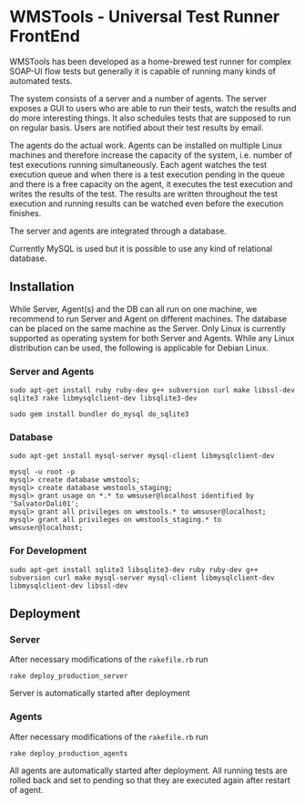 # WMSTools - Universal Test Runner FrontEnd

WMSTools has been developed as a home-brewed test runner for complex SOAP-UI flow tests but generally it is capable of running many kinds of automated tests.

The system consists of a server and a number of agents. The server exposes a GUI to users who are able to run their tests, watch the results and do more interesting things.
It also schedules tests that are supposed to run on regular basis. Users are notified about their test results by email.

The agents do the actual work. Agents can be installed on multiple Linux machines and therefore increase the capacity of the system, i.e. number of test executions running simultaneously.
Each agent watches the test execution queue and when there is a test execution pending in the queue and there is a free capacity on the agent, it executes the test execution and writes the results of the test.
The results are written throughout the test execution and running results can be watched even before the execution finishes.

The server and agents are integrated through a database.

Currently MySQL is used but it is possible to use any kind of relational database.

## Installation
While Server, Agent(s) and the DB can all run on one machine, we recommend to run Server and Agent on different machines. The database can be placed on the same machine as the Server.
Only Linux is currently supported as operating system for both Server and Agents.
While any Linux distribution can be used, the following is applicable for Debian Linux.

### Server and Agents
`sudo apt-get install ruby ruby-dev g++ subversion curl make libssl-dev sqlite3 rake libmysqlclient-dev libsqlite3-dev`

`sudo gem install bundler do_mysql do_sqlite3`

### Database
`sudo apt-get install mysql-server mysql-client libmysqlclient-dev`

```
mysql -u root -p
mysql> create database wmstools;
mysql> create database wmstools_staging;
mysql> grant usage on *.* to wmsuser@localhost identified by 'SalvatorDali01';
mysql> grant all privileges on wmstools.* to wmsuser@localhost;
mysql> grant all privileges on wmstools_staging.* to wmsuser@localhost;
```

### For Development
`sudo apt-get install sqlite3 libsqlite3-dev ruby ruby-dev g++ subversion curl make mysql-server mysql-client libmysqlclient-dev libmysqlclient-dev libssl-dev`

## Deployment

### Server
After necessary modifications of the `rakefile.rb` run

`rake deploy_production_server`

Server is automatically started after deployment

### Agents
After necessary modifications of the `rakefile.rb` run

`rake deploy_production_agents`

All agents are automatically started after deployment. All running tests are rolled back and set to pending so that they are executed again after restart of agent.
